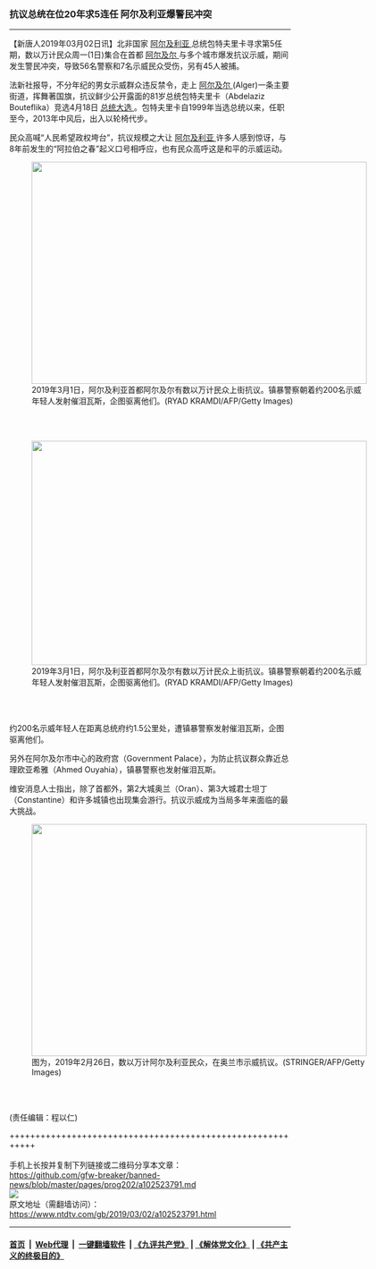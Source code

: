 ### 抗议总统在位20年求5连任 阿尔及利亚爆警民冲突
------------------------

<div class="post_content">
 <p>
  【新唐人2019年03月02日讯】北非国家
  <a href="https://www.ntdtv.com/gb/阿尔及利亚.htm">
   阿尔及利亚
  </a>
  总统包特夫里卡寻求第5任期，数以万计民众周一(1日)集合在首都
  <a href="https://www.ntdtv.com/gb/阿尔及尔.htm">
   阿尔及尔
  </a>
  与多个城市爆发抗议示威，期间发生警民冲突，导致56名警察和7名示威民众受伤，另有45人被捕。
 </p>
 <p>
  法新社报导，不分年纪的男女示威群众违反禁令，走上
  <a href="https://www.ntdtv.com/gb/阿尔及尔.htm">
   阿尔及尔
  </a>
  (Alger)一条主要街道，挥舞著国旗，抗议鲜少公开露面的81岁总统包特夫里卡（Abdelaziz Bouteflika）竞选4月18日
  <a href="https://www.ntdtv.com/gb/总统大选.htm">
   总统大选
  </a>
  。包特夫里卡自1999年当选总统以来，任职至今，2013年中风后，出入以轮椅代步。
 </p>
 <p>
  民众高喊“人民希望政权垮台”，抗议规模之大让
  <a href="https://www.ntdtv.com/gb/阿尔及利亚.htm">
   阿尔及利亚
  </a>
  许多人感到惊讶，与8年前发生的“阿拉伯之春”起义口号相呼应，也有民众高呼这是和平的示威运动。
 </p>
 <figure class="wp-caption alignnone" id="attachment_102523874" style="width: 600px">
  <img alt="" class="size-medium wp-image-102523874" height="397" src="https://www.ntdtv.com/assets/uploads/2019/03/GettyImages-1128302385-600x397.jpg" width="600">
   <br/><figcaption class="wp-caption-text">
    2019年3月1日，阿尔及利亚首都阿尔及尔有数以万计民众上街抗议。镇暴警察朝着约200名示威年轻人发射催泪瓦斯，企图驱离他们。(RYAD KRAMDI/AFP/Getty Images)
   </figcaption><br/>
  </img>
 </figure><br/>
 <figure class="wp-caption alignnone" id="attachment_102523873" style="width: 600px">
  <img alt="" class="size-medium wp-image-102523873" height="401" src="https://www.ntdtv.com/assets/uploads/2019/03/GettyImages-1128302172-600x401.jpg" width="600">
   <br/><figcaption class="wp-caption-text">
    2019年3月1日，阿尔及利亚首都阿尔及尔有数以万计民众上街抗议。镇暴警察朝着约200名示威年轻人发射催泪瓦斯，企图驱离他们。(RYAD KRAMDI/AFP/Getty Images)
   </figcaption><br/>
  </img>
 </figure><br/>
 <p>
  约200名示威年轻人在距离总统府约1.5公里处，遭镇暴警察发射催泪瓦斯，企图驱离他们。
 </p>
 <p>
  另外在阿尔及尔市中心的政府宫（Government Palace），为防止抗议群众靠近总理欧亚希雅（Ahmed Ouyahia），镇暴警察也发射催泪瓦斯。
 </p>
 <p>
 </p>
 <p>
  维安消息人士指出，除了首都外，第2大城奥兰（Oran）、第3大城君士坦丁（Constantine）和许多城镇也出现集会游行。抗议示威成为当局多年来面临的最大挑战。
 </p>
 <figure class="wp-caption alignnone" id="attachment_102523813" style="width: 600px">
  <img alt="" class="size-medium wp-image-102523813" height="415" src="https://www.ntdtv.com/assets/uploads/2019/03/GettyImages-1127599890-600x415.jpg" width="600">
   <br/><figcaption class="wp-caption-text">
    图为，2019年2月26日，数以万计阿尔及利亚民众，在奥兰市示威抗议。(STRINGER/AFP/Getty Images)
   </figcaption><br/>
  </img>
 </figure><br/>
 <p>
  (责任编辑：程以仁)
 </p>
 <div class="single_ad">
 </div>
</div>

+++++++++++++++++++++++++++++++++++++++++++++++++++++++++++<br/><br/>
手机上长按并复制下列链接或二维码分享本文章：<br/>
https://github.com/gfw-breaker/banned-news/blob/master/pages/prog202/a102523791.md <br/>
<a href='https://github.com/gfw-breaker/banned-news/blob/master/pages/prog202/a102523791.md'><img src='https://github.com/gfw-breaker/banned-news/blob/master/pages/prog202/a102523791.md.png'/></a> <br/>
原文地址（需翻墙访问）：https://www.ntdtv.com/gb/2019/03/02/a102523791.html


------------------------
#### [首页](https://github.com/gfw-breaker/banned-news/blob/master/README.md) &nbsp;|&nbsp; [Web代理](https://github.com/labour-camp/helloworld) &nbsp;|&nbsp; [一键翻墙软件](https://github.com/gfw-breaker/nogfw/blob/master/README.md) &nbsp;| [《九评共产党》](https://github.com/gfw-breaker/9ping.md/blob/master/README.md#九评之一评共产党是什么) | [《解体党文化》](https://github.com/gfw-breaker/jtdwh.md/blob/master/README.md) | [《共产主义的终极目的》](https://github.com/gfw-breaker/gczydzjmd.md/blob/master/README.md)

